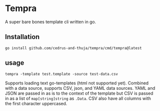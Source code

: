 # Tempra

A super bare bones template cli written in go.

## Installation

```
go install github.com/cedrus-and-thuja/tempra/cmd/tempra@latest
```

## usage

```
tempra -template test.template -source test-data.csv
```

Supports loading text go-templates (html not supported yet). Combined with a data source, supports CSV, json, and YAML data sources. YAML and JSON are passed in as is to the context of the template but CSV is passed in as a list of `map[string]string` as `.Data`. CSV also have all columns with the first character uppercased.
